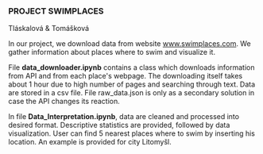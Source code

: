 ### PROJECT SWIMPLACES

Tláskalová & Tomášková

In our project, we download data from website www.swimplaces.com. We gather information about places where to swim and visualize it.

File __data_downloader.ipynb__ contains a class which downloads information from API and from each place's webpage. The downloading itself takes about 1 hour due to high number of pages and searching through text. Data are stored in a csv file. File raw_data.json is only as a secondary solution in case the API changes its reaction.

In file __Data_Interpretation.ipynb__, data are cleaned and processed into desired format. Descriptive statistics are provided, followed by data visualization. User can find 5 nearest places where to swim by inserting his location. An example is provided for city Litomyšl.
